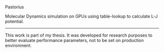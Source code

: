 Pastorius

Molecular Dynamics simulation on GPUs using table-lookup to calculate L-J potential.


---------------------------------------------------------------------------------------------

This work is part of my thesis. It was developed for research purposes to better evaluate performance parameters, not to be set on production environment.
